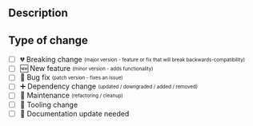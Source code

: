 ## Description

## Type of change

- [ ] 💔 Breaking change <sub><sup>(major version - feature or fix that will break backwards-compatibility)</sup></sub>
- [ ] 🆕 New feature <sub><sup>(minor version - adds functionality)</sup></sub>
- [ ] 🐛 Bug fix <sub><sup>(patch version - fixes an issue)</sup></sub>
- [ ] ➕ Dependency change <sub><sup>(updated / downgraded / added / removed)</sup></sub>
- [ ] 🔨 Maintenance <sub><sup>(refactoring / cleanup)</sup></sub>
- [ ] 🔧 Tooling change
- [ ] 📖 Documentation update needed
